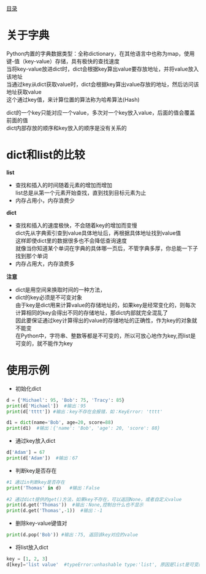[目录](../目录.md)

# 关于字典 #
Python内置的字典数据类型：全称dictionary，在其他语言中也称为map，使用键-值（key-value）存储，具有极快的查找速度\
当将key-value放进dict时，dict会根据key算出value要存放地址，并将value放入该地址\
当通过key从dict获取value时，dict会根据key算出value存放的地址，然后访问该地址获取value\
这个通过key值，来计算位置的算法称为哈希算法(Hash)

dict的一个key只能对应一个value，多次对一个key放入value，后面的值会覆盖前面的值\
dict内部存放的顺序和key放入的顺序是没有关系的

# dict和list的比较 #
**list**
- 查找和插入的时间随着元素的增加而增加\
    list总是从第一个元素开始查找，直到找到目标元素为止
- 内存占用小，内存浪费少

**dict**
- 查找和插入的速度极快，不会随着key的增加而变慢\
  dict先从字典索引查到value具体地址后，再根据具体地址找到value值\
  这样即使dict里的数据很多也不会降低查询速度\
  就像当你知道某个单词在字典的具体哪一页后，不管字典多厚，你总能一下子找到那个单词
- 内存占用大，内存浪费多

**注意**
- dict是用空间来换取时间的一种方法，
- dict的key必须是不可变对象\
  由于key是dict用来计算value的存储地址的，如果key是经常变化的，则每次计算相同的key会得出不同的存储地址，那dict内部就完全混乱了\
  因此要保证通过key计算得出的value的存储地址的正确性，作为key的对象就不能变\
  在Python中，字符串、整数等都是不可变的，所以可放心地作为key,而list是可变的，就不能作为key

# 使用示例 #

- 初始化dict
```python
d = {'Michael': 95, 'Bob': 75, 'Tracy': 85}
print(d['Michael'])  #输出：95
print(d['tttt']) #输出：key不存在会报错，如：KeyError: 'tttt'

d1 = dict(name='Bob', age=20, score=88)
print(d1)  #输出：{'name': 'Bob', 'age': 20, 'score': 88}
```

- 通过key放入dict
```python
d['Adam'] = 67
print(d['Adam'])  #输出：67
```

- 判断key是否存在
```python
#1 通过in判断key是否存在
print('Thomas' in d)   #输出：False 
    
#2 通过dict提供的get()方法，如果key不存在，可以返回None，或者自定义value
print(d.get('Thomas'))  #输出：None,控制台什么也不显示
print(d.get('Thomas',-1))  #输出：-1
```

- 删除key-value键值对
```python
print(d.pop('Bob')) #输出：75, 返回该key对应的value
```

- 将list放入dict
```python
key = [1, 2, 3]
d[key]='list value'  #typeError:unhashable type:'list', 原因是list是可变的，不能作为key,dict是通过key的值计算出value的地址的
```
